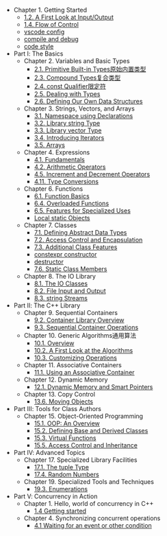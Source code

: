 - Chapter 1. Getting Started
  - [1.2. A First Look at Input/Output](docs/chapter_1_getting_started/1.2.a_first_look_at_input_output.md)
  - [1.4. Flow of Control](docs/chapter_1_getting_started/1.4.flow_of_control.md)
  - [vscode config](docs/chapter_1_getting_started/vscode.md)
  - [compile and debug](docs/chapter_1_getting_started/C++编译compile与调试debug.md)
  - [code style](docs/chapter_1_getting_started/code_style.md)
- Part Ⅰ: The Basics
  - Chapter 2. Variables and Basic Types
    - [2.1. Primitive Built-in Types原始内置类型](docs/chapter_2_viariables_and_basic_types/2.1.primitive_built_in_types.md)
    - [2.3. Compound Types复合类型](docs/chapter_2_viariables_and_basic_types/2.3.compound_types(reference_and_pointer).md)
    - [2.4. const Qualifier限定符](docs/chapter_2_viariables_and_basic_types/2.4.const_qualifier.md)
    - [2.5. Dealing with Types](docs/chapter_2_viariables_and_basic_types/2.5.dealing_with_types.md)
    - [2.6. Defining Our Own Data Structures](docs/chapter_2_viariables_and_basic_types/2.6.defining_our_own_data_structures.md)
  - Chapter 3. Strings, Vectors, and Arrays
    - [3.1. Namespace using Declarations](docs/chapter_3_strings_vectors_and_arrays/3.1.namespace_using_declarations.md)
    - [3.2. Library string Type](docs/chapter_3_strings_vectors_and_arrays/3.2.library_string_type.md)
    - [3.3. Library vector Type](docs/chapter_3_strings_vectors_and_arrays/3.3.library_vector_type.md)
    - [3.4. Introducing Iterators](docs/chapter_3_strings_vectors_and_arrays/3.4.introducing_iterators.md)
    - [3.5. Arrays](docs/chapter_3_strings_vectors_and_arrays/3.5.arrays.md)
  - Chapter 4. Expressions
    - [4.1. Fundamentals](docs/chapter_4_expressions/4.1.fundamentals.md)
    - [4.2. Arithmetic Operators](docs/chapter_4_expressions/4.2.arithmetic_operators.md)
    - [4.5. Increment and Decrement Operators](docs/chapter_4_expressions/4.5.increment_and_decrement_operators.md)
    - [4.11. Type Conversions](docs/chapter_4_expressions/4.11.type_conversions.md)
  - Chapter 6. Functions
    - [6.1. Function Basics](docs/chapter_6_functions/6.1.function_basics.md)
    - [6.4. Overloaded Functions](docs/chapter_6_functions/6.4.overloaded_functions.md)
    - [6.5. Features for Specialized Uses](docs/chapter_6_functions/6.5.features_for_specialized_uses.md)
    - [Local static Objects](docs/chapter_6_functions/local_static_objects.md)
  - Chapter 7. Classes
    - [7.1. Defining Abstract Data Types](docs/chapter_7_classes/7.1.defining_abstract_data_types.md)
    - [7.2. Access Control and Encapsulation](docs/chapter_7_classes/7.2.access_control_and_encapsulation.md)
    - [7.3. Additional Class Features](docs/chapter_7_classes/7.3.additional_class_features.md)
    - [constexpr constructor](docs/chapter_7_classes/constexpr_constructor.md)
    - [destructor](docs/chapter_7_classes/destructor.md)
    - [7.6. Static Class Members](docs/chapter_7_classes/7.6.static_class_members.md)
  - Chapter 8. The IO Library
    - [8.1. The IO Classes](docs/chapter_8_the_io_library/8.1.the_io_classes.md)
    - [8.2. File Input and Output](docs/chapter_8_the_io_library/8.2.file_input_and_output.md)
    - [8.3. string Streams](docs/chapter_8_the_io_library/8.3.string_streams.md)
- Part Ⅱ: The C++ Library
  - Chapter 9. Sequential Containers
    - [9.2. Container Library Overview](docs/chapter_9_sequential_containers/9.2.container_library_overview.md)
    - [9.3. Sequential Container Operations](docs/chapter_9_sequential_containers/9.3.sequential_container_operations.md)
  - Chapter 10. Generic Algorithms通用算法
    - [10.1. Overview](docs/chapter_10_generic_algorithms/10.1.overview.md)
    - [10.2. A First Look at the Algorithms](docs/chapter_10_generic_algorithms/10.2.a_first_look_at_the_algorithms.md)
    - [10.3. Customizing Operations](docs/chapter_10_generic_algorithms/10.3.customizing_operations.md)
  - Chapter 11. Associative Containers
    - [11.1. Using an Associative Container](docs/chapter_11_associative_containers/11.1.using_an_associative_container.md)
  - Chapter 12. Dynamic Memory
    - [12.1. Dynamic Memory and Smart Pointers](docs/chapter_12_dynamic_memory/12.1.dynamic_memory_and_smart_pointers.md)
  - Chapter 13. Copy Control
    - [13.6. Moving Objects](docs/chapter_13_copy_control/13.6.moving_objects.md)
- Part Ⅲ: Tools for Class Authors
  - Chapter 15. Object-Oriented Programming
    - [15.1. OOP: An Overview](docs/chapter_15_object_oriented_programming/15.1.oop_an_overview.md)
    - [15.2. Defining Base and Derived Classes](docs/chapter_15_object_oriented_programming/15.2.defining_base_and_derived_classes.md)
    - [15.3. Virtual Functions](docs/chapter_15_object_oriented_programming/15.3.virtual_functions.md)
    - [15.5. Access Control and Inheritance](docs/chapter_15_object_oriented_programming/15.5.access_control_and_inheritance.md)
- Part Ⅳ: Advanced Topics
  - Chapter 17. Specialized Library Facilities
    - [17.1. The tuple Type](docs/chapter_17_specialized_library_facilities/17.1.the_tuple_type.md)
    - [17.4. Random Numbers](docs/chapter_17_specialized_library_facilities/17.4.random_numbers.md)
  - Chapter 19. Specialized Tools and Techniques
    - [19.3. Enumerations](docs/chapter_19_specialized_tools_and_techniques/19.3.enumerations.md)
- Part Ⅴ: Concurrency in Action
  - Chapter 1. Hello,  world of concurrency in C++
    - [1.4 Getting started](docs/concurrency_in_action/1.4getting_started.md)
  - Chapter 4. Synchronizing concurrent operations
    - [4.1 Waiting for an event or other condition](docs/concurrency_in_action/4.1waiting_for_an_event_or_other_condition.md)